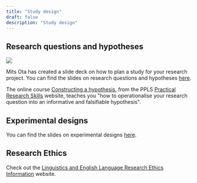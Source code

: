 ```yaml
---
title: "Study design"
draft: false
description: "Study design"
---
```


## Research questions and hypotheses

![](/images/research-problem.png)

Mits Ota has created a slide deck on how to plan a study for your research project.
You can find the slides on research questions and hypotheses [here](docs/W1_research_questions.pdf).

The online course [Constructing a hypothesis](https://uoepsy.github.io/prs/Question_01_constructing.html), from the PPLS [Practical Research Skills](https://uoepsy.github.io/prs/index.html) website, teaches you "how to operationalise your research question into an informative and falsifiable hypothesis".

## Experimental designs

You can find the slides on experimental designs [here](docs/W2_preparing_projects.pdf).

## Research Ethics

Check out the [Linguistics and English Language Research Ethics Information](https://resource.ppls.ed.ac.uk/lelethics/) website.
